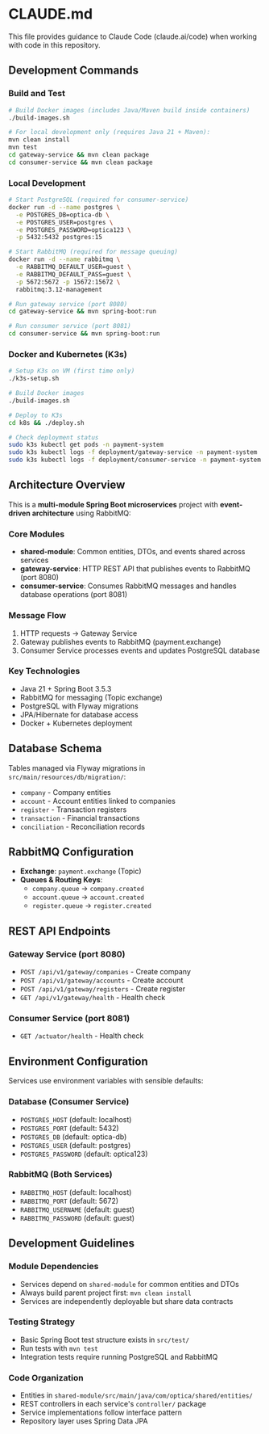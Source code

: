 # CLAUDE.md

This file provides guidance to Claude Code (claude.ai/code) when working with code in this repository.

## Development Commands

### Build and Test
```bash
# Build Docker images (includes Java/Maven build inside containers)
./build-images.sh

# For local development only (requires Java 21 + Maven):
mvn clean install
mvn test
cd gateway-service && mvn clean package
cd consumer-service && mvn clean package
```

### Local Development
```bash
# Start PostgreSQL (required for consumer-service)
docker run -d --name postgres \
  -e POSTGRES_DB=optica-db \
  -e POSTGRES_USER=postgres \
  -e POSTGRES_PASSWORD=optica123 \
  -p 5432:5432 postgres:15

# Start RabbitMQ (required for message queuing)
docker run -d --name rabbitmq \
  -e RABBITMQ_DEFAULT_USER=guest \
  -e RABBITMQ_DEFAULT_PASS=guest \
  -p 5672:5672 -p 15672:15672 \
  rabbitmq:3.12-management

# Run gateway service (port 8080)
cd gateway-service && mvn spring-boot:run

# Run consumer service (port 8081)
cd consumer-service && mvn spring-boot:run
```

### Docker and Kubernetes (K3s)
```bash
# Setup K3s on VM (first time only)
./k3s-setup.sh

# Build Docker images
./build-images.sh

# Deploy to K3s
cd k8s && ./deploy.sh

# Check deployment status
sudo k3s kubectl get pods -n payment-system
sudo k3s kubectl logs -f deployment/gateway-service -n payment-system
sudo k3s kubectl logs -f deployment/consumer-service -n payment-system
```

## Architecture Overview

This is a **multi-module Spring Boot microservices** project with **event-driven architecture** using RabbitMQ:

### Core Modules
- **shared-module**: Common entities, DTOs, and events shared across services
- **gateway-service**: HTTP REST API that publishes events to RabbitMQ (port 8080)
- **consumer-service**: Consumes RabbitMQ messages and handles database operations (port 8081)

### Message Flow
1. HTTP requests → Gateway Service
2. Gateway publishes events to RabbitMQ (payment.exchange)
3. Consumer Service processes events and updates PostgreSQL database

### Key Technologies
- Java 21 + Spring Boot 3.5.3
- RabbitMQ for messaging (Topic exchange)
- PostgreSQL with Flyway migrations
- JPA/Hibernate for database access
- Docker + Kubernetes deployment

## Database Schema

Tables managed via Flyway migrations in `src/main/resources/db/migration/`:
- `company` - Company entities
- `account` - Account entities linked to companies
- `register` - Transaction registers
- `transaction` - Financial transactions
- `conciliation` - Reconciliation records

## RabbitMQ Configuration

- **Exchange**: `payment.exchange` (Topic)
- **Queues & Routing Keys**:
  - `company.queue` → `company.created`
  - `account.queue` → `account.created` 
  - `register.queue` → `register.created`

## REST API Endpoints

### Gateway Service (port 8080)
- `POST /api/v1/gateway/companies` - Create company
- `POST /api/v1/gateway/accounts` - Create account  
- `POST /api/v1/gateway/registers` - Create register
- `GET /api/v1/gateway/health` - Health check

### Consumer Service (port 8081)
- `GET /actuator/health` - Health check

## Environment Configuration

Services use environment variables with sensible defaults:

### Database (Consumer Service)
- `POSTGRES_HOST` (default: localhost)
- `POSTGRES_PORT` (default: 5432)
- `POSTGRES_DB` (default: optica-db)
- `POSTGRES_USER` (default: postgres)
- `POSTGRES_PASSWORD` (default: optica123)

### RabbitMQ (Both Services)
- `RABBITMQ_HOST` (default: localhost)
- `RABBITMQ_PORT` (default: 5672)
- `RABBITMQ_USERNAME` (default: guest)
- `RABBITMQ_PASSWORD` (default: guest)

## Development Guidelines

### Module Dependencies
- Services depend on `shared-module` for common entities and DTOs
- Always build parent project first: `mvn clean install`
- Services are independently deployable but share data contracts

### Testing Strategy
- Basic Spring Boot test structure exists in `src/test/`
- Run tests with `mvn test`
- Integration tests require running PostgreSQL and RabbitMQ

### Code Organization
- Entities in `shared-module/src/main/java/com/optica/shared/entities/`
- REST controllers in each service's `controller/` package
- Service implementations follow interface pattern
- Repository layer uses Spring Data JPA